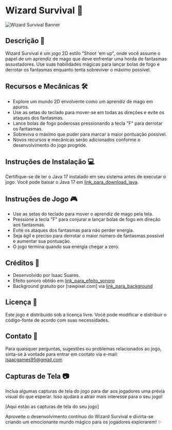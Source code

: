 # Wizard Survival :crystal_ball:

![Wizard Survival Banner](link_para_imagem_banner)

## Descrição :scroll:
Wizard Survival é um jogo 2D estilo "Shoot 'em up", onde você assume o papel de um aprendiz de mago que deve enfrentar uma horda de fantasmas assustadores. Use suas habilidades mágicas para lançar bolas de fogo e derrotar os fantasmas enquanto tenta sobreviver o máximo possível.

## Recursos e Mecânicas :hammer_and_wrench:
- Explore um mundo 2D envolvente como um aprendiz de mago em apuros.
- Use as setas do teclado para mover-se em todas as direções e evite os ataques dos fantasmas.
- Lance bolas de fogo poderosas pressionando a tecla "F" para derrotar os fantasmas.
- Sobreviva o máximo que puder para marcar a maior pontuação possível.
- Novos recursos e mecânicas serão adicionados conforme o desenvolvimento do jogo progride.

## Instruções de Instalação :computer:
Certifique-se de ter o Java 17 instalado em seu sistema antes de executar o jogo. Você pode baixar o Java 17 em [link_para_download_java](link_para_download_java).

## Instruções de Jogo :video_game:
- Use as setas do teclado para mover o aprendiz de mago pela tela.
- Pressione a tecla "F" para conjurar e lançar bolas de fogo em direção aos fantasmas.
- Evite os ataques dos fantasmas para não perder energia.
- Seja ágil e preciso para derrotar o maior número de fantasmas possível e aumentar sua pontuação.
- O jogo termina quando sua energia chegar a zero.

## Créditos :star2:
- Desenvolvido por Isaac Suares.
- Efeito sonoro obtido em [link_para_efeito_sonoro](link_para_efeito_sonoro)
- Background gratuito por [rawpixel.com] via [link_para_background](https://www.freepik.com/free-photo/brown-clay-textured-background-earth-tone-diy-creative-art-minimal-style_18998470.htm)

## Licença :scroll:
Este jogo é distribuído sob a licença livre. Você pode modificar e distribuir o código-fonte de acordo com suas necessidades.

## Contato :email:
Para quaisquer perguntas, sugestões ou problemas relacionados ao jogo, sinta-se à vontade para entrar em contato via e-mail: isaacgames95@gmail.com

## Capturas de Tela :camera:
Inclua algumas capturas de tela do jogo para dar aos jogadores uma prévia visual do que esperar. Isso ajudará a atrair mais interesse para o seu jogo!

[Aqui estão as capturas de tela do seu jogo]

Aproveite o desenvolvimento contínuo do Wizard Survival e divirta-se criando um emocionante mundo mágico para os jogadores explorarem! :sparkles:
